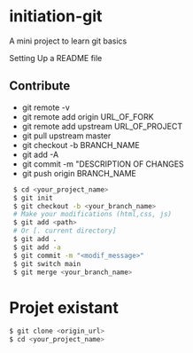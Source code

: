 # initiation-git

A mini project to learn git basics

Setting Up a README file

## Contribute

- git remote -v
- git remote add origin URL_OF_FORK
- git remote add upstream URL_OF_PROJECT
- git pull upstream master
- git checkout -b BRANCH_NAME
- git add -A
- git commit -m "DESCRIPTION OF CHANGES
- git push origin BRANCH_NAME

```bash
 $ cd <your_project_name>
 $ git init
 $ git checkout -b <your_branch_name>
 # Make your modifications (html,css, js)
 $ git add <path>
 # Or [. current directory]
 $ git add .
 $ git add -a
 $ git commit -m "<modif_message>"
 $ git switch main
 $ git merge <your_branch_name>
```

# Projet existant

```bash
$ git clone <origin_url>
$ cd <your_project_name>
```
